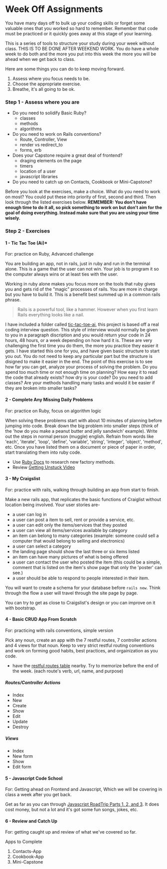 # Week Off Assignments


You have many days off to bulk up your coding skills or forget some valuable ones that you worked so hard to remember. Remember that code must be practiced or it quickly goes away at this stage of your learning.

This is a series of tools to structure your study during your week without class. THIS IS TO BE DONE AFTER WEEKEND WORK. You do have a whole week to do both and the more you put into this week the more you will be ahead when we get back to class.

Here are some things you can do to keep moving forward.

1. Assess where you focus needs to be.
2. Choose the appropriate exercise.
3. Breathe, it's all going to be ok.


### Step 1 - Assess where you are

- Do you need to solidify Basic Ruby? 
  - classes
  - methods
  - algorithms
- Do you need to work on Rails conventions?
  - Route, Controller, View
  - render vs redirect_to
  - forms, erb
- Does your Capstone require a great deal of frontend?
  - draging elements on the page
  - timers
  - location of a user
  - javascript libraries
- Do you need to catch up on Contacts, Cookbook or Mini-Capstone?

Before you look at the exercises, make a choice. What do you need to work on most? You could put these into priority of first, second and third. Then look through the listed exercises below. **REMEMBER: You don't have enough time to do it all, so pick something to work on but don't aim for the goal of doing everything. Instead make sure that you are using your time wisely.**

### Step 2 - Exercises

#### 1 - Tic Tac Toe (Ai)*

For: practice on Ruby, Advanced challenge

You are building an app, not in rails, just in ruby and run in the terminal alone. This is a game that the user can not win. Your job is to program it so the computer always wins or at least ties with the user.

Working in ruby alone makes you focus more on the tools that ruby gives you and gets rid of the "magic" processes of rails. You are more in charge but you have to build it. This is a benefit best summed up in a common rails phrase.

> Rails is a powerful tool, like a hammer. However when you first learn Rails everything looks like a nail.

I have included a folder called [tic-tac-toe-ai](/tic-tac-toe-ai), this project is based off a real coding interview question. This style of interview would normally be given to you in a paragraph discription and you would return your code in 24 hours, 48 hours, or a week depending on how hard it is. These are very challenging the first time you do them, the more you practice they easier it gets. I have started this one for you, and have given basic structure to start you out. You do not need to keep any particular part but the structure is disigned to make it easier in the end. The point of this exercise is to see how far you can get, analyze your process of solving the problem. Do you spend too much time or not enough time on planning? How easy it to read the code that already exists? how dry is your code? Do you need to add classes? Are your methods handling many tasks and would it be easier if they are broken into smaller tasks? 

#### 2 - Complete Any Missing Daily Problems

For: practice on Ruby, focus on algorithm logic

When solving these problems start with about 10 minutes of planning before jumping into code. Break down the big problem into smaller steps (think of the 'how do you make a peanut butter and jelly sandwich' example). Write out the steps in normal person (muggle) english. Refrain from words like 'each', 'iterate', 'loop', 'define', 'variable', 'string', 'integer', 'object', 'method', etc. Once you have listed them on a document or piece of paper in order, start translating them into ruby code.

* Use [Ruby Docs](http://ruby-doc.org/) to research new factory methods.
* Review [Getting Unstuck Video](https://drive.google.com/a/anyonecanlearntocode.com/file/d/0B0F6BfZrQEBebE0wdTBlRl9YNlU/view?usp=sharing)

#### 3 - My Craigslist

For: practice with rails, walking through building an app from start to finish.

Make a new rails app, that replicates the basic functions of Craiglist without location being involved. Your user stories are-

- a user can log in
- a user can post a item to sell, rent or provide a service, etc.
- a user can edit only the items/services that they posted
- a user can view all items/services available by category
- an item can belong to many categories (example: someone could sell a computer that would belong to selling and electronics)
- a user can select a category
- the landing page should show the last three or six items listed
- an item can have many pictures of what is being offered
- a user can contact the user who posted the item (this could be a simple, comment that is listed on the item's show page that only the 'poster' can see.)
- a user should be able to respond to people interested in their item.

You will want to create a schema for your database before `rails new`. Think through the flow a user will travel through the site page by page.

You can try to get as close to Craigslist's design or you can improve on it with bootstrap.

#### 4 - Basic CRUD App From Scratch

For: practicing with rails conventions, simple version

Pick any noun, create an app with the 7 restful routes, 7 controller actions and 4 views for that noun. Keep to very strict restful routing conventions and work on forming good habits, best practices, and orgainization as you code.

* have the [restful routes table](http://guides.rubyonrails.org/routing.html) nearby. Try to memorize before the end of the week. (each route's verb, url, name, and purpose)

##### Routes/Controller Actions
* Index
* New
* Create
* Show
* Edit
* Update
* Destroy

##### Views
* Index
* New form
* Show
* Edit form

#### 5 - Javascript Code School

For: Getting ahead on Frontend and Javascript, Which we will be covering in class a week after you get back. 

Get as far as you can through [Javascript RoadTrip Parts 1, 2, and 3](https://www.codeschool.com/courses/javascript-road-trip-part-1). It does cost money, but not a lot and it's got some fun songs, jokes, etc.

#### 6 - Review and Catch Up

For: getting caught up and review of what we've covered so far.

Apps to Complete
 1. Contacts-App
 2. Cookbook-App
 3. Mini-Capstone
